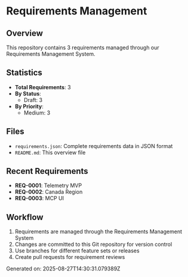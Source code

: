 # Requirements Management

## Overview
This repository contains 3 requirements managed through our Requirements Management System.

## Statistics
- **Total Requirements**: 3
- **By Status**:
  - Draft: 3
- **By Priority**:
  - Medium: 3

## Files
- `requirements.json`: Complete requirements data in JSON format
- `README.md`: This overview file

## Recent Requirements
- **REQ-0001**: Telemetry MVP
- **REQ-0002**: Canada Region
- **REQ-0003**: MCP UI

## Workflow
1. Requirements are managed through the Requirements Management System
2. Changes are committed to this Git repository for version control
3. Use branches for different feature sets or releases
4. Create pull requests for requirement reviews

Generated on: 2025-08-27T14:30:31.079389Z
